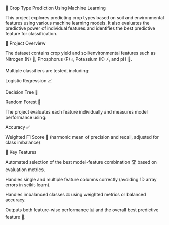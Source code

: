 🌾 Crop Type Prediction Using Machine Learning

This project explores predicting crop types based on soil and environmental features using various machine learning models. It also evaluates the predictive power of individual features and identifies the best predictive feature for classification.

🔹 Project Overview

The dataset contains crop yield and soil/environmental features such as Nitrogen (N) 🌱, Phosphorus (P) 💧, Potassium (K) ⚡, and pH 🧪.

Multiple classifiers are tested, including:

Logistic Regression 📈

Decision Tree 🌳

Random Forest 🌲

The project evaluates each feature individually and measures model performance using:

Accuracy ✅

Weighted F1 Score 🎯 (harmonic mean of precision and recall, adjusted for class imbalance)

🔹 Key Features

Automated selection of the best model-feature combination 🏆 based on evaluation metrics.

Handles single and multiple feature columns correctly (avoiding 1D array errors in scikit-learn).

Handles imbalanced classes ⚖️ using weighted metrics or balanced accuracy.

Outputs both feature-wise performance 📊 and the overall best predictive feature 🌟.
